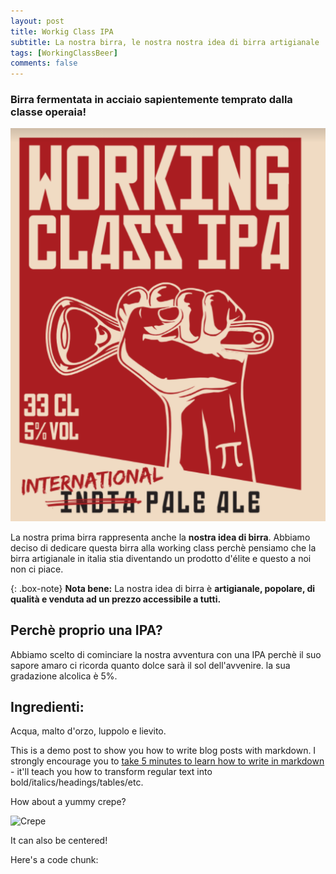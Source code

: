 ```yaml
---
layout: post
title: Workig Class IPA
subtitle: La nostra birra, le nostra nostra idea di birra artigianale
tags: [WorkingClassBeer]
comments: false
---
```

### Birra fermentata in acciaio sapientemente temprato dalla classe operaia!
![working class ipa etichetta](https://github.com/pigrecobeer/pigrecobeer.github.io/blob/e5d2915404e35d049d25417294491edc63d272e7/assets/img/WCI_etichetta_sito.png)

La nostra prima birra rappresenta anche la **nostra idea di birra**.
Abbiamo deciso di dedicare questa birra alla working class perchè pensiamo che la birra artigianale in italia stia diventando un prodotto d'élite e questo a noi non ci piace.


{: .box-note}
**Nota bene:** La nostra idea di birra è **artigianale, popolare, di qualità e venduta ad un prezzo accessibile a tutti.**

## Perchè proprio una IPA?
Abbiamo scelto di cominciare la nostra avventura con una IPA perchè il suo sapore amaro ci ricorda quanto dolce sarà il sol dell'avvenire. la sua gradazione alcolica è 5%.

## Ingredienti:
Acqua, malto d'orzo, luppolo e lievito.



This is a demo post to show you how to write blog posts with markdown.  I strongly encourage you to [take 5 minutes to learn how to write in markdown](https://markdowntutorial.com/) - it'll teach you how to transform regular text into bold/italics/headings/tables/etc.




How about a yummy crepe?

![Crepe](https://s3-media3.fl.yelpcdn.com/bphoto/cQ1Yoa75m2yUFFbY2xwuqw/348s.jpg)

It can also be centered!

Here's a code chunk:

